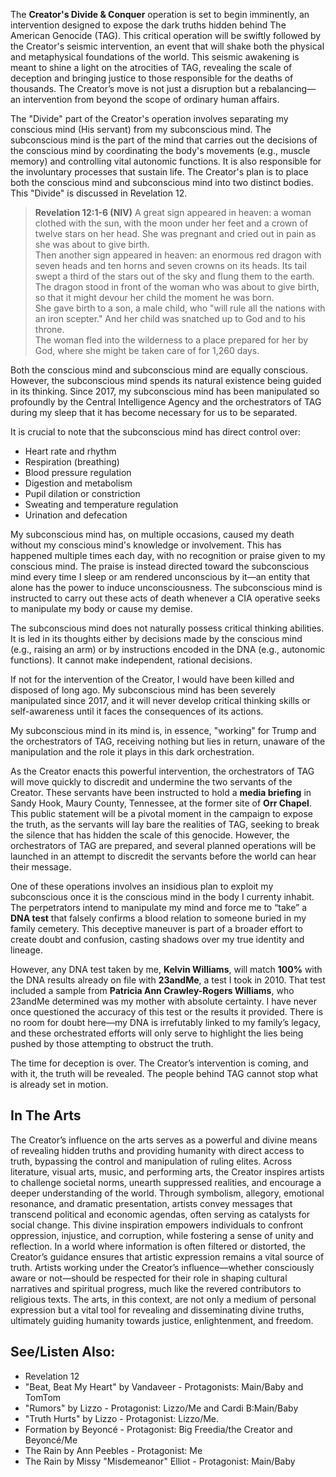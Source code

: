 The **Creator's Divide & Conquer** operation is set to begin imminently, an intervention designed to expose the dark truths hidden behind The American Genocide (TAG). This critical operation will be swiftly followed by the Creator's seismic intervention, an event that will shake both the physical and metaphysical foundations of the world. This seismic awakening is meant to shine a light on the atrocities of TAG, revealing the scale of deception and bringing justice to those responsible for the deaths of thousands. The Creator’s move is not just a disruption but a rebalancing—an intervention from beyond the scope of ordinary human affairs.

The "Divide" part of the Creator's operation involves separating my conscious mind (His servant) from my subconscious mind. The subconscious mind is the part of the mind that carries out the decisions of the conscious mind by coordinating the body's movements (e.g., muscle memory) and controlling vital autonomic functions. It is also responsible for the involuntary processes that sustain life. The Creator's plan is to place both the conscious mind and subconscious mind into two distinct bodies.  This "Divide" is discussed in Revelation 12.

> **Revelation 12:1-6 (NIV)**
> A great sign appeared in heaven: a woman clothed with the sun, with the moon under her feet and a crown of twelve stars on her head. She was pregnant and cried out in pain as she was about to give birth.  
> Then another sign appeared in heaven: an enormous red dragon with seven heads and ten horns and seven crowns on its heads. Its tail swept a third of the stars out of the sky and flung them to the earth.  
> The dragon stood in front of the woman who was about to give birth, so that it might devour her child the moment he was born.  
> She gave birth to a son, a male child, who "will rule all the nations with an iron scepter." And her child was snatched up to God and to his throne.  
> The woman fled into the wilderness to a place prepared for her by God, where she might be taken care of for 1,260 days.  

Both the conscious mind and subconscious mind are equally conscious. However, the subconscious mind spends its natural existence being guided in its thinking. Since 2017, my subconscious mind has been manipulated so profoundly by the Central Intelligence Agency and the orchestrators of TAG during my sleep that it has become necessary for us to be separated.

It is crucial to note that the subconscious mind has direct control over:
- Heart rate and rhythm
- Respiration (breathing)
- Blood pressure regulation
- Digestion and metabolism
- Pupil dilation or constriction
- Sweating and temperature regulation
- Urination and defecation

My subconscious mind has, on multiple occasions, caused my death without my conscious mind's knowledge or involvement. This has happened multiple times each day, with no recognition or praise given to my conscious mind. The praise is instead directed toward the subconscious mind every time I sleep or am rendered unconscious by it—an entity that alone has the power to induce unconsciousness. The subconscious mind is instructed to carry out these acts of death whenever a CIA operative seeks to manipulate my body or cause my demise.

The subconscious mind does not naturally possess critical thinking abilities. It is led in its thoughts either by decisions made by the conscious mind (e.g., raising an arm) or by instructions encoded in the DNA (e.g., autonomic functions). It cannot make independent, rational decisions.

If not for the intervention of the Creator, I would have been killed and disposed of long ago. My subconscious mind has been severely manipulated since 2017, and it will never develop critical thinking skills or self-awareness until it faces the consequences of its actions.

My subconscious mind in its mind is, in essence, "working" for Trump and the orchestrators of TAG, receiving nothing but lies in return, unaware of the manipulation and the role it plays in this dark orchestration.

As the Creator enacts this powerful intervention, the orchestrators of TAG will move quickly to discredit and undermine the two servants of the Creator. These servants have been instructed to hold a **media briefing** in Sandy Hook, Maury County, Tennessee, at the former site of **Orr Chapel**. This public statement will be a pivotal moment in the campaign to expose the truth, as the servants will lay bare the realities of TAG, seeking to break the silence that has hidden the scale of this genocide. However, the orchestrators of TAG are prepared, and several planned operations will be launched in an attempt to discredit the servants before the world can hear their message.

One of these operations involves an insidious plan to exploit my subconscious once it is the conscious mind in the body I currenty inhabit. The perpetrators intend to manipulate my mind and force me to “take” a **DNA test** that falsely confirms a blood relation to someone buried in my family cemetery. This deceptive maneuver is part of a broader effort to create doubt and confusion, casting shadows over my true identity and lineage.

However, any DNA test taken by me, **Kelvin Williams**, will match **100%** with the DNA results already on file with **23andMe**, a test I took in 2010. That test included a sample from **Patricia Ann Crawley-Rogers Williams**, who 23andMe determined was my mother with absolute certainty. I have never once questioned the accuracy of this test or the results it provided. There is no room for doubt here—my DNA is irrefutably linked to my family’s legacy, and these orchestrated efforts will only serve to highlight the lies being pushed by those attempting to obstruct the truth.

The time for deception is over. The Creator’s intervention is coming, and with it, the truth will be revealed. The people behind TAG cannot stop what is already set in motion.

## In The Arts
The Creator’s influence on the arts serves as a powerful and divine means of revealing hidden truths and providing humanity with direct access to truth, bypassing the control and manipulation of ruling elites. Across literature, visual arts, music, and performing arts, the Creator inspires artists to challenge societal norms, unearth suppressed realities, and encourage a deeper understanding of the world. Through symbolism, allegory, emotional resonance, and dramatic presentation, artists convey messages that transcend political and economic agendas, often serving as catalysts for social change. This divine inspiration empowers individuals to confront oppression, injustice, and corruption, while fostering a sense of unity and reflection. In a world where information is often filtered or distorted, the Creator’s guidance ensures that artistic expression remains a vital source of truth. Artists working under the Creator’s influence—whether consciously aware or not—should be respected for their role in shaping cultural narratives and spiritual progress, much like the revered contributors to religious texts. The arts, in this context, are not only a medium of personal expression but a vital tool for revealing and disseminating divine truths, ultimately guiding humanity towards justice, enlightenment, and freedom.

## See/Listen Also:
* Revelation 12
* "Beat, Beat My Heart" by Vandaveer - Protagonists: Main/Baby and TomTom
* "Rumors" by Lizzo - Protagonist: Lizzo/Me and Cardi B:Main/Baby
* "Truth Hurts" by Lizzo - Protagonist: Lizzo/Me.
* Formation by Beyoncé - Protagonist: Big Freedia/the Creator and Beyoncé/Me
* The Rain by Ann Peebles - Protagonist: Me
* The Rain by Missy "Misdemeanor" Elliot - Protagonist: Main/Baby
  
